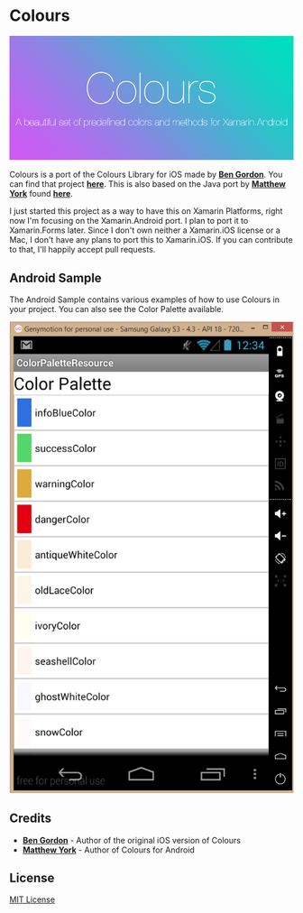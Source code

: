 Colours
================

![Colours](https://raw.githubusercontent.com/akamud/Colours/master/images/colours.png)

Colours is a port of the Colours Library for iOS made by [**Ben Gordon**](https://github.com/bennyguitar). You can find that project [**here**](https://github.com/bennyguitar/Colours). 
This is also based on the Java port by [**Matthew York**](https://github.com/MatthewYork) found [**here**](https://github.com/MatthewYork/Colours).

I just started this project as a way to have this on Xamarin Platforms, right now I'm focusing on the Xamarin.Android port. I plan to port it to Xamarin.Forms later. Since I don't own neither a Xamarin.iOS license or a Mac, I don't have any plans to port this to Xamarin.iOS. If you can contribute to that, I'll happily accept pull requests.

## Android Sample

The Android Sample contains various examples of how to use Colours in your project. You can also see the Color Palette available.

![Android Sample](https://raw.githubusercontent.com/akamud/Colours/master/images/androidsample_screenshot_compressed.png)

## Credits

* [**Ben Gordon**](https://github.com/bennyguitar) - Author of the original iOS version of Colours
* [**Matthew York**](https://github.com/MatthewYork) - Author of Colours for Android 

## License
[MIT License](https://github.com/akamud/Colours/blob/master/LICENSE)
